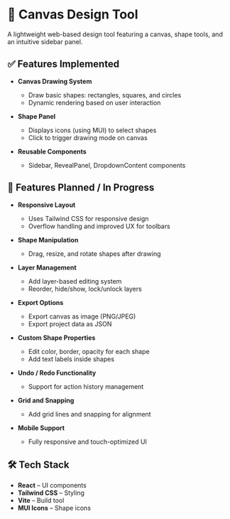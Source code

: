 # 🎨 Canvas Design Tool

A lightweight web-based design tool featuring a canvas, shape tools, and an intuitive sidebar panel.

## ✅ Features Implemented

- **Canvas Drawing System**

  - Draw basic shapes: rectangles, squares, and circles
  - Dynamic rendering based on user interaction

- **Shape Panel**

  - Displays icons (using MUI) to select shapes
  - Click to trigger drawing mode on canvas

- **Reusable Components**
  - Sidebar, RevealPanel, DropdownContent components

## 🚧 Features Planned / In Progress

- **Responsive Layout**

  - Uses Tailwind CSS for responsive design
  - Overflow handling and improved UX for toolbars

- **Shape Manipulation**

  - Drag, resize, and rotate shapes after drawing

- **Layer Management**

  - Add layer-based editing system
  - Reorder, hide/show, lock/unlock layers

- **Export Options**

  - Export canvas as image (PNG/JPEG)
  - Export project data as JSON

- **Custom Shape Properties**

  - Edit color, border, opacity for each shape
  - Add text labels inside shapes

- **Undo / Redo Functionality**

  - Support for action history management

- **Grid and Snapping**

  - Add grid lines and snapping for alignment

- **Mobile Support**
  - Fully responsive and touch-optimized UI

## 🛠️ Tech Stack

- **React** – UI components
- **Tailwind CSS** – Styling
- **Vite** – Build tool
- **MUI Icons** – Shape icons
